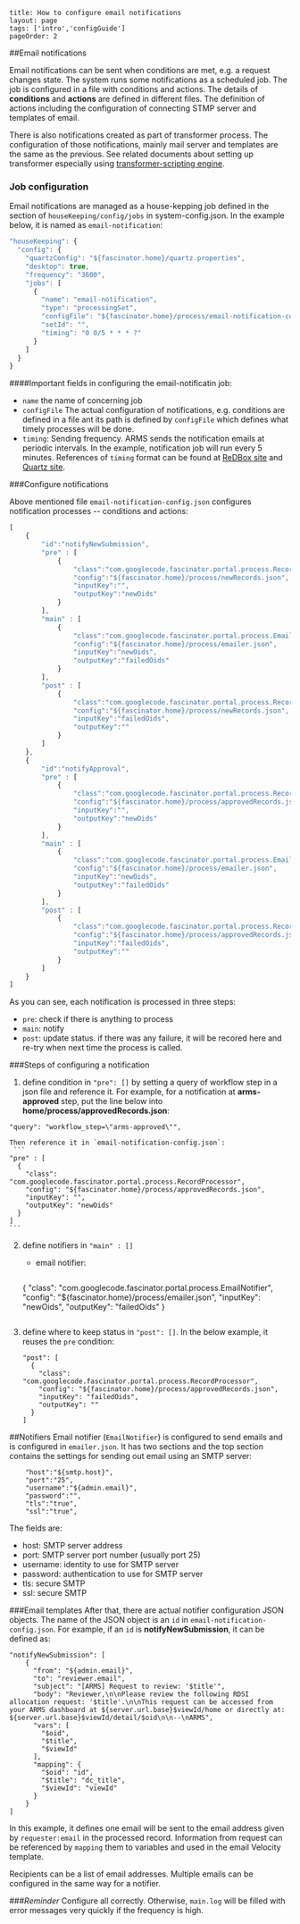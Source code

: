 ```
title: How to configure email notifications
layout: page
tags: ['intro','configGuide']
pageOrder: 2
```
##Email notifications

Email notifications can be sent when conditions are met, e.g. a request changes state. The system runs some notifications as a scheduled job. The job is configured in a file with conditions and actions. The details of **conditions** and **actions** are defined in different files. The definition of actions including the configuration of connecting STMP server and templates of email.

There is also notifications created as part of transformer process. The configuration of those notifications, mainly mail server and templates are the same as the previous. See related documents about setting up transformer especially using [transformer-scripting engine](https://github.com/the-fascinator-contrib/plugin-transformer-scripting).

### Job configuration

Email notifications are managed as a house-kepping job defined in the section of `houseKeeping/config/jobs` in system-config.json. In the example below, it is named as `email-notification`:

```javascript
"houseKeeping": {
  "config": {
    "quartzConfig": "${fascinator.home}/quartz.properties",
    "desktop": true,
    "frequency": "3600",
    "jobs": [
      {
        "name": "email-notification",
        "type": "processingSet",
        "configFile": "${fascinator.home}/process/email-notification-config.json",
        "setId": "",
        "timing": "0 0/5 * * * ?"
      }
    ]
  }
}
```
####Important fields in configuring the email-notificatin job:
- `name` the name of concerning job
- `configFile` The actual configuration of notifications, e.g. conditions are defined in a file ant its path is defined by `configFile` which defines what timely processes will be done.
- `timing`: Sending frequency. ARMS sends the notification emails at periodic intervals. In the example, notification job will run every 5 minutes. References of `timing` format can be found at [ReDBox site](http://www.redboxresearchdata.com.au/documentation/how-to/scheduling-a-harvest) and [Quartz site](http://www.quartz-scheduler.org/documentation/quartz-1.x/tutorials/crontrigger).

###Configure notifications

Above mentioned file `email-notification-config.json` configures notification processes -- conditions and actions:
```javascript
[
    {
        "id":"notifyNewSubmission",
        "pre" : [
            {
                "class":"com.googlecode.fascinator.portal.process.RecordProcessor",
                "config":"${fascinator.home}/process/newRecords.json",
                "inputKey":"",
                "outputKey":"newOids"
            }
        ],
        "main" : [
            {
                "class":"com.googlecode.fascinator.portal.process.EmailNotifier",
                "config":"${fascinator.home}/process/emailer.json",
                "inputKey":"newOids",
                "outputKey":"failedOids"
            }
        ],
        "post" : [
            {
                "class":"com.googlecode.fascinator.portal.process.RecordProcessor",
                "config":"${fascinator.home}/process/newRecords.json",
                "inputKey":"failedOids",
                "outputKey":""
            }
        ]
    },
    {
        "id":"notifyApproval",
        "pre" : [
            {
                "class":"com.googlecode.fascinator.portal.process.RecordProcessor",
                "config":"${fascinator.home}/process/approvedRecords.json",
                "inputKey":"",
                "outputKey":"newOids"
            }
        ],
        "main" : [
            {
                "class":"com.googlecode.fascinator.portal.process.EmailNotifier",
                "config":"${fascinator.home}/process/emailer.json",
                "inputKey":"newOids",
                "outputKey":"failedOids"
            }
        ],
        "post" : [
            {
                "class":"com.googlecode.fascinator.portal.process.RecordProcessor",
                "config":"${fascinator.home}/process/approvedRecords.json",
                "inputKey":"failedOids",
                "outputKey":""
            }
        ]
    }
]
```
As you can see, each notification is processed in three steps:
  - `pre`: check if there is anything to process
  - `main`: notify
  - `post`: update status. if there was any failure, it will be recored here and re-try when next time the process is called.

###Steps of configuring a notification
1. define condition in `"pre": []` by setting a query of workflow step in a json file and reference it. For example, for a notification at <strong>arms-approved</strong> step, put the line below into <strong>home/process/approvedRecords.json</strong>:

  ```"query": "workflow_step=\"arms-approved\"",```

    Then reference it in `email-notification-config.json`:  
     ```
    "pre" : [  
      {
        "class": "com.googlecode.fascinator.portal.process.RecordProcessor",
        "config": "${fascinator.home}/process/approvedRecords.json",
        "inputKey": "",
        "outputKey": "newOids"
      }
    ]  
    ```
2. define notifiers in `"main" : []`

    * email notifier:
      ```
    {
      "class": "com.googlecode.fascinator.portal.process.EmailNotifier",
      "config": "${fascinator.home}/process/emailer.json",
      "inputKey": "newOids",
      "outputKey": "failedOids"
    }
      ```
3. define where to keep status in `"post": []`. In the below example, it reuses the `pre` condition:

    ```
    "post": [
      {
        "class": "com.googlecode.fascinator.portal.process.RecordProcessor",
        "config": "${fascinator.home}/process/approvedRecords.json",
        "inputKey": "failedOids",
        "outputKey": ""
      }
    ]
    ```

##Notifiers
Email notifier (`EmailNotifier`) is configured to send emails and is configured in `emailer.json`.  It has two sections and the top section contains the settings for sending out email using an SMTP server:

```
    "host":"${smtp.host}",
    "port":"25",
    "username":"${admin.email}",
    "password":"",
    "tls":"true",
    "ssl":"true",
```

The fields are:
- host: SMTP server address
- port: SMTP server port number (usually port 25)
- username: identity to use for SMTP server
- password: authentication to use for SMTP server
- tls: secure SMTP
- ssl: secure SMTP

###Email templates
After that, there are actual notifier configuration JSON objects. The name of the JSON object is an `id` in `email-notification-config.json`. For example, if an `id` is <strong>notifyNewSubmission</strong>, it can be defined as:

```
"notifyNewSubmission": [
    {
      "from": "${admin.email}",
      "to": "reviewer.email",
      "subject": "[ARMS] Request to review: '$title'",
      "body": "Reviewer,\n\nPlease review the following RDSI allocation request: '$title'.\n\nThis request can be accessed from your ARMS dashboard at ${server.url.base}$viewId/home or directly at: ${server.url.base}$viewId/detail/$oid\n\n--\nARMS",
      "vars": [
        "$oid",
        "$title",
        "$viewId"
      ],
      "mapping": {
        "$oid": "id",
        "$title": "dc_title",
        "$viewId": "viewId"
      }
    }
]
```

In this example, it defines one email will be sent to the email address given by `requester:email` in the processed record. Information from request can be referenced by `mapping` them to variables and used in the email Velocity template.

Recipients can be a list of email addresses. Multiple emails can be configured in the same way for a notifier.

###*Reminder*
Configure all correctly. Otherwise, `main.log` will be filled with error messages very quickly if the frequency is high.

